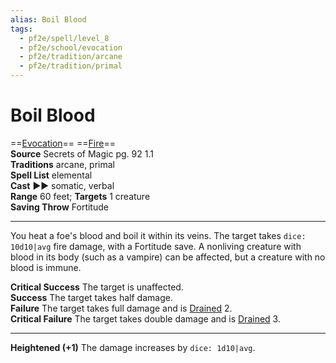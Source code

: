 ```yaml
---
alias: Boil Blood
tags:
  - pf2e/spell/level_8
  - pf2e/school/evocation
  - pf2e/tradition/arcane
  - pf2e/tradition/primal
---
```


# Boil Blood

==[Evocation](Evocation.md)== ==[Fire](Fire.md)==  
__Source__ Secrets of Magic pg. 92 1.1  
**Traditions** arcane, primal  
**Spell List** elemental  
**Cast** ►► somatic, verbal  
**Range** 60 feet; **Targets** 1 creature  
**Saving Throw** Fortitude

---

You heat a foe's blood and boil it within its veins. The target takes `dice: 10d10|avg` fire damage, with a Fortitude save. A nonliving creature with blood in its body (such as a vampire) can be affected, but a creature with no blood is immune.

**Critical Success** The target is unaffected.  
**Success** The target takes half damage.  
**Failure** The target takes full damage and is [Drained](Drained.md) 2.  
**Critical Failure** The target takes double damage and is [Drained](Drained.md) 3.

<hr>

**Heightened (+1)** The damage increases by `dice: 1d10|avg`.
